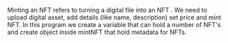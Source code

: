 Minting an NFT refers to turning a digital file into an NFT . We need to upload digital asset, add details (like name, description) set price and mint NFT.
In this program we create a variable that can hold a number of NFT's and create object inside mintNFT that hold metadata for NFTs.
